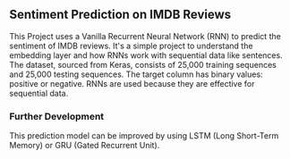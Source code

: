 ## Sentiment Prediction on IMDB Reviews
This Project uses a Vanilla Recurrent Neural Network (RNN) to predict the sentiment of IMDB reviews. It's a simple project to understand the embedding layer and how RNNs work with sequential data like sentences. The dataset, sourced from Keras, consists of 25,000 training sequences and 25,000 testing sequences. The target column has binary values: positive or negative. RNNs are used because they are effective for sequential data.

### Further Development
This prediction model can be improved by using LSTM (Long Short-Term Memory) or GRU (Gated Recurrent Unit).
